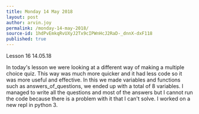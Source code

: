 ```yaml
---
title: Monday 14 May 2018
layout: post
author: arvin.joy
permalink: /monday-14-may-2018/
source-id: 1hdPvEmkqRvUXyJ2Tx9cIPWnHcJ2RaD-_dnnX-dxF118
published: true
---
```

Lesson 16             14.05.18

In today's lesson we were looking at a different way of making a multiple choice quiz. This way was much more quicker and it had less code so it was more useful and effective. In this we made variables and functions such as answers_of_questions, we ended up with a total of 8 variables. I managed to write all the questions and most of the answers but I cannot run the code because there is a problem with it that I can't solve. I worked on a new repl in python 3.

